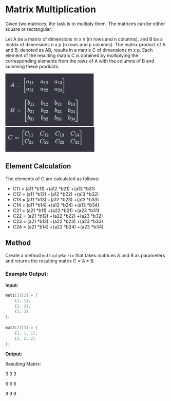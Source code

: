 # Matrix Multiplication

Given two matrices, the task is to multiply them. The matrices can be either square or rectangular.

Let A be a matrix of dimensions m x n (m rows and n columns), and B be a matrix of dimensions n x p (n rows and p columns). The matrix product of A and B, denoted as AB, results in a matrix C of dimensions m x p. Each element of the resulting matrix C is obtained by multiplying the corresponding elements from the rows of A with the columns of B and summing these products.

![Example 1](./example1.png)
![Example 2](./example2.png)

## Element Calculation

The elements of C are calculated as follows:

- C11 = (a11 *b11) +(a12 *b21) +(a13 *b31) 
- C12 = (a11 *b12) +(a12 *b22) +(a13 *b32) 
- C13 = (a11 *b13) +(a12 *b23) +(a13 *b33) 
- C14 = (a11 *b14) +(a12 *b24) +(a13 *b34)
- C21 = (a21 *b11) +(a22 *b21) +(a23 *b31)
- C22 = (a21 *b12) +(a22 *b22) +(a23 *b32) 
- C23 = (a21 *b13) +(a22 *b23) +(a23 *b33) 
- C24 = (a21 *b14) +(a22 *b24) +(a23 *b34) 

## Method

Create a method `multiplyMatrix` that takes matrices A and B as parameters and returns the resulting matrix C = A * B.

### Example Output:

**Input:**

```java
mat1[3][2] = {
    {1, 1},
    {2, 2},
    {3, 3}
};

mat2[2][3] = {
    {1, 1, 1},
    {2, 2, 2}
};
```
**Output:**

Resulting Matrix:

3 3 3 

6 6 6 

9 9 9 

